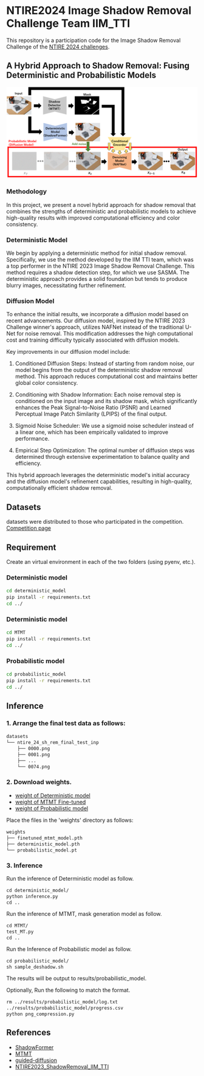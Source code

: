 # NTIRE2024 Image Shadow Removal Challenge Team IIM_TTI

This repository is a participation code for the Image Shadow Removal Challenge of the [NTIRE 2024 challenges](https://cvlai.net/ntire/2024/).

## A Hybrid Approach to Shadow Removal: Fusing Deterministic and Probabilistic Models
![architecture](architecture_ntire2024.png)
### Methodology
In this project, we present a novel hybrid approach for shadow removal that combines the strengths of deterministic and probabilistic models to achieve high-quality results with improved computational efficiency and color consistency.

### Deterministic Model
We begin by applying a deterministic method for initial shadow removal. Specifically, we use the method developed by the IIM TTI team, which was a top performer in the NTIRE 2023 Image Shadow Removal Challenge. This method requires a shadow detection step, for which we use SASMA. The deterministic approach provides a solid foundation but tends to produce blurry images, necessitating further refinement.

### Diffusion Model
To enhance the initial results, we incorporate a diffusion model based on recent advancements. Our diffusion model, inspired by the NTIRE 2023 Challenge winner's approach, utilizes NAFNet instead of the traditional U-Net for noise removal. This modification addresses the high computational cost and training difficulty typically associated with diffusion models.

Key improvements in our diffusion model include:

1. Conditioned Diffusion Steps: Instead of starting from random noise, our model begins from the output of the deterministic shadow removal method. This approach reduces computational cost and maintains better global color consistency.

2. Conditioning with Shadow Information: Each noise removal step is conditioned on the input image and its shadow mask, which significantly enhances the Peak Signal-to-Noise Ratio (PSNR) and Learned Perceptual Image Patch Similarity (LPIPS) of the final output.

3. Sigmoid Noise Scheduler: We use a sigmoid noise scheduler instead of a linear one, which has been empirically validated to improve performance.

4. Empirical Step Optimization: The optimal number of diffusion steps was determined through extensive experimentation to balance quality and efficiency.

This hybrid approach leverages the deterministic model's initial accuracy and the diffusion model's refinement capabilities, resulting in high-quality, computationally efficient shadow removal.
## Datasets
datasets were distributed to those who participated in the competition. [Competition page](https://codalab.lisn.upsaclay.fr/competitions/17546)

## Requirement
Create an virtual environment in each of the two folders (using pyenv, etc.).
### Deterministic model

```bash
cd deterministic_model
pip install -r requirements.txt
cd ../
```
### Deterministic model
```bash
cd MTMT
pip install -r requirements.txt
cd ../
```
### Probabilistic model

```bash
cd probabilistic_model
pip install -r requirements.txt
cd ../
```

## Inference

### 1. Arrange the final test data as follows:

```
datasets
└── ntire_24_sh_rem_final_test_inp
    ├── 0000.png
    ├── 0001.png
    ├── ...
    └── 0074.png
```

### 2. Download weights.

* [weight of Deterministic model](https://drive.google.com/file/d/1i_vr90w4J3Uz12QvG0JIgYB7zjDo7aK0/view)
* [weight of MTMT Fine-tuned](https://drive.google.com/file/d/1HXddRaQIGdu4Kn3zlax4Xd2J6Cn0VQGf/view)
* [weight of Probabilistic model](https://drive.google.com/file/d/1PqTUapWVZkxr6p6uZneAISixndIEtpXQ/view)

Place the files in the 'weights' directory as follows:
```
weights
├── finetuned_mtmt_model.pth
├── deterministic_model.pth
└── probabilistic_model.pt
```

### 3. Inference

Run the inference of Deterministic model as follow.
```
cd deterministic_model/
python inference.py 
cd ..
```
Run the inference of MTMT, mask generation model as follow.
```
cd MTMT/
test_MT.py
cd ..
```
Run the Inference of Probabilistic model as follow.
```
cd probabilistic_model/
sh sample_deshadow.sh
```

The results will be output to results/probabilistic_model.

Optionally, Run the following to match the format.
```
rm ../results/probabilistic_model/log.txt ../results/probabilistic_model/progress.csv
python png_compression.py
```


## References
* [ShadowFormer](https://github.com/GuoLanqing/ShadowFormer)
* [MTMT](https://github.com/eraserNut/MTMT)
* [guided-diffusion](https://github.com/openai/guided-diffusion)
* [NTIRE2023_ShadowRemoval_IIM_TTI](https://github.com/Yuki-11/NTIRE2023_ShadowRemoval_IIM_TTI)